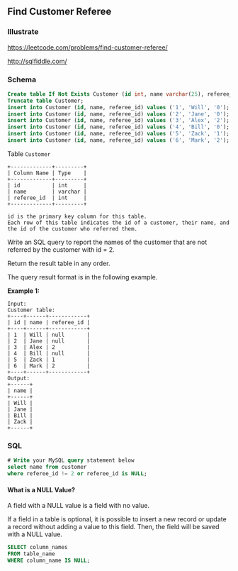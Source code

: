## Find Customer Referee
### Illustrate
<https://leetcode.com/problems/find-customer-referee/>

<http://sqlfiddle.com/>

### Schema
```sql
Create table If Not Exists Customer (id int, name varchar(25), referee_id int);
Truncate table Customer;
insert into Customer (id, name, referee_id) values ('1', 'Will', '0');
insert into Customer (id, name, referee_id) values ('2', 'Jane', '0');
insert into Customer (id, name, referee_id) values ('3', 'Alex', '2');
insert into Customer (id, name, referee_id) values ('4', 'Bill', '0');
insert into Customer (id, name, referee_id) values ('5', 'Zack', '1');
insert into Customer (id, name, referee_id) values ('6', 'Mark', '2');
```

Table `Customer`

```
+-------------+---------+
| Column Name | Type    |
+-------------+---------+
| id          | int     |
| name        | varchar |
| referee_id  | int     |
+-------------+---------+

id is the primary key column for this table.
Each row of this table indicates the id of a customer, their name, and the id of the customer who referred them.
```

Write an SQL query to report the names of the customer that are not referred by the customer with id = 2.

Return the result table in any order.

The query result format is in the following example.

**Example 1:**

```
Input:
Customer table:
+----+------+------------+
| id | name | referee_id |
+----+------+------------+
| 1  | Will | null       |
| 2  | Jane | null       |
| 3  | Alex | 2          |
| 4  | Bill | null       |
| 5  | Zack | 1          |
| 6  | Mark | 2          |
+----+------+------------+
Output:
+------+
| name |
+------+
| Will |
| Jane |
| Bill |
| Zack |
+------+
```

### SQL
```sql
# Write your MySQL query statement below
select name from customer
where referee_id != 2 or referee_id is NULL;
```

#### What is a NULL Value?
A field with a NULL value is a field with no value.

If a field in a table is optional, it is possible to insert a new record or update a record without adding a value to this field. Then, the field will be saved with a NULL value.

```sql
SELECT column_names
FROM table_name
WHERE column_name IS NULL;
```
